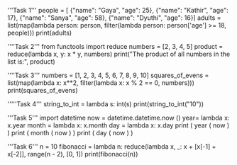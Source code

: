 '''Task 1'''
people = [
    {"name": "Gaya", "age": 25},
    {"name": "Kathir", "age": 17},
    {"name": "Sanya", "age": 58},
    {"name": "Dyuthi", "age": 16}]
adults = list(map(lambda person: person, filter(lambda person: person['age'] >= 18, people)))
print(adults)

''''Task 2'''
from functools import reduce
numbers = [2, 3, 4, 5]
product = reduce(lambda x, y: x * y, numbers)
print("The product of all numbers in the list is:", product)

''''Task 3'''
numbers = [1, 2, 3, 4, 5, 6, 7, 8, 9, 10]
squares_of_evens = list(map(lambda x: x**2, filter(lambda x: x % 2 == 0, numbers)))
print(squares_of_evens)

'''''Task 4'''
string_to_int = lambda s: int(s)
print(string_to_int("10"))

'''Task 5'''
import datetime
now = datetime.datetime.now ()
year= lambda x: x.year
month = lambda x: x.month
day = lambda x: x.day
print ( year ( now ) )
print ( month ( now ) )
print ( day ( now ) )

'''Task 6'''
n = 10
fibonacci = lambda n: reduce(lambda x, _: x + [x[-1] + x[-2]], range(n - 2), [0, 1])
print(fibonacci(n))
